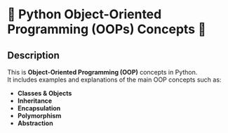 # 🐍 Python Object-Oriented Programming (OOPs) Concepts  🚀

## Description
This is **Object-Oriented Programming (OOP)** concepts in Python.  
It includes examples and explanations of the main OOP concepts such as:

- **Classes & Objects**
- **Inheritance**
- **Encapsulation**
- **Polymorphism**
- **Abstraction**

